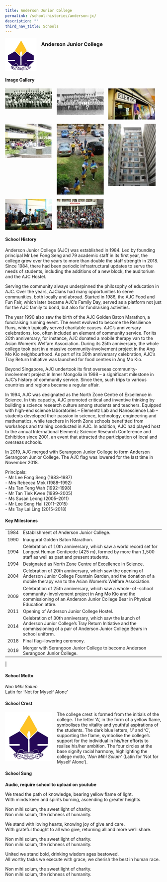 ```yaml
---
title: Anderson Junior College
permalink: /school-histories/anderson-jc/
description: ""
third_nav_title: Schools
---
```

<img src="/images/andersonjc1.png" style="width:20%;margin-right:15px;" align = "left">

### **Anderson Junior College**

<br clear="left">

#### **Image Gallery**
<p><a href="https://staging.d1yxymztqoj7qn.amplifyapp.com/images/andersonjc2.jpg">  
<img src="/images/andersonjc2.jpg" style="width:30%;margin-right:15px;" align = "left">
</a></p>

<p><a href="https://staging.d1yxymztqoj7qn.amplifyapp.com/images/andersonjc3.jpg">  
<img src="/images/andersonjc3.jpg" style="width:30%;margin-right:15px;" align = "left">
</a></p>

<p><a href="https://staging.d1yxymztqoj7qn.amplifyapp.com/images/andersonjc4.jpg">  
<img src="/images/andersonjc4.jpg" style="width:30%;margin-right:15px;" align = "left">
</a></p>

<br clear="left">

<p><a href="https://staging.d1yxymztqoj7qn.amplifyapp.com/images/andersonjc5.jpg">  
<img src="/images/andersonjc5.jpg" style="width:30%;margin-right:15px;" align = "left">
</a></p>

<p><a href="https://staging.d1yxymztqoj7qn.amplifyapp.com/images/andersonjc6.jpg">  
<img src="/images/andersonjc6.jpg" style="width:30%;margin-right:15px;" align = "left">
</a></p>

<p><a href="https://staging.d1yxymztqoj7qn.amplifyapp.com/images/andersonjc7.jpg">  
<img src="/images/andersonjc7.jpg" style="width:30%;margin-right:15px;" align = "left">
</a></p>

<br clear="left">

<p><a href="https://staging.d1yxymztqoj7qn.amplifyapp.com/images/andersonjc8.jpg">  
<img src="/images/andersonjc8.jpg" style="width:30%;margin-right:15px;" align = "left">
</a></p>

<p><a href="https://staging.d1yxymztqoj7qn.amplifyapp.com/images/andersonjc9.jpg">  
<img src="/images/andersonjc9.jpg" style="width:30%;margin-right:15px;" align = "left">
</a></p>

<br clear="left">

#### **School History**
Anderson Junior College (AJC) was established in 1984. Led by founding principal Mr Lee Fong Seng and 79 academic staff in its first year, the college grew over the years to more than double the staff strength in 2018. Since 1984, there had been periodic infrastructural updates to serve the needs of students, including the additions of a new block, the auditorium and the AJC Hostel.

Serving the community always underpinned the philosophy of education in AJC. Over the years, AJCians had many opportunities to serve communities, both locally and abroad. Started in 1986, the AJC Food and Fun Fair, which later became AJC’s Family Day, served as a platform not just for the AJC family to bond, but also for fundraising activities.

The year 1990 also saw the birth of the AJC Golden Baton Marathon, a fundraising running event. The event evolved to become the Resilience Runs, which typically served charitable causes. AJC’s anniversary celebrations, too, often included an element of community service. For its 20th anniversary, for instance, AJC donated a mobile therapy van to the Asian Women’s Welfare Association. During its 25th anniversary, the whole college took part in a massive community-involvement project in the Ang Mo Kio neighbourhood. As part of its 30th anniversary celebration, AJC’s Tray Return Initiative was launched for food centres in Ang Mo Kio. 

Beyond Singapore, AJC undertook its first overseas community-involvement project in Inner Mongolia in 1998 – a significant milestone in AJC’s history of community service. Since then, such trips to various countries and regions became a regular affair.

In 1994, AJC was designated as the North Zone Centre of Excellence in Science. In this capacity, AJC promoted critical and inventive thinking by building a science research culture among students and teachers. Equipped with high-end science laboratories – Elementz Lab and Nanoscience Lab – students developed their passion in science, technology, engineering and mathematics, while teachers in North Zone schools benefitted from workshops and training conducted in AJC. In addition, AJC had played host to the annual International Elementz Science Research Conference and Exhibition since 2001, an event that attracted the participation of local and overseas schools.

In 2019, AJC merged with Serangoon Junior College to form Anderson Serangoon Junior College. The AJC flag was lowered for the last time in November 2018.

Principals:<br>
\- Mr Lee Fong Seng (1983–1987)<br>
\- Mrs Rebecca Mok (1988–1992)<br>
\- Ms Tan Teng Wah (1992–1998)<br>
\- Mr Tan Tiek Kwee (1999–2005)<br>
\- Ms Susan Leong (2005–2011)<br>
\- Mr Lee Seng Hai (2011–2015)<br>
\- Ms Tay Lai Ling (2015–2018) 

#### **Key Milestones**

|  |  |
|:---:|---|
| 1984 | Establishment of Anderson Junior College. |
| 1990 | Inaugural Golden Baton Marathon. |
| 1994 | Celebration of 10th anniversary, which saw a world record set for Longest Human Centipede (425 m), formed by more than 1,500 staff as well as past and present students. |
| 1994 | Designated as North Zone Centre of Excellence in Science. |
| 2004 | Celebration of 20th anniversary, which saw the opening of Anderson Junior College Fountain Garden, and the donation of a mobile therapy van to the Asian Women’s Welfare Association. |
| 2009 | Celebration of 25th anniversary, which saw a whole-of-school community-involvement project in Ang Mo Kio and the commissioning of an Anderson Junior College Bear in Physical Education attire. |
| 2011 | Opening of Anderson Junior College Hostel. |
| 2014 | Celebration of 30th anniversary, which saw the launch of Anderson Junior College’s Tray Return Initiative and the commissioning of a pair of Anderson Junior College Bears in school uniform. |
| 2018 | Final flag-lowering ceremony. |
| 2019 | Merger with Serangoon Junior College to become Anderson Serangoon Junior College. |
|

#### **School Motto**
_Non Mihi Solum_<br>
Latin for ‘Not for Myself Alone’

#### **School Crest**
<img src="/images/andersonjc1.png" style="width:30%;margin-right:15px;" align = "left">

The college crest is formed from the initials of the college. The letter ‘A’, in the form of a yellow flame, symbolises the vitality and youthful aspirations of the students. The dark blue letters, ‘J’ and ‘C’, supporting the flame, symbolise the college’s support for the individual in his/her efforts to realise his/her ambition. The four circles at the base signify racial harmony, highlighting the college motto, ‘_Non Mihi Solum’_ (Latin for ‘Not for Myself Alone’).

#### **School Song**
**Audio, require school to upload on youtube**

We tread the path of knowledge, bearing yellow flame of light.<br>
With minds keen and spirits burning, ascending to greater heights.
  
Non mihi solum, the sweet light of charity.<br>
Non mihi solum, the richness of humanity.
  
We stand with loving hearts, knowing joy of give and care.<br>
With grateful thought to all who give, returning all and more we’ll share.

Non mihi solum, the sweet light of charity.<br>
Non mihi solum, the richness of humanity.
  
United we stand bold, drinking wisdom ages bestowed.<br>
All worthy tasks we execute with grace, we cherish the best in human race.
  
Non mihi solum, the sweet light of charity.<br>
Non mihi solum, the richness of humanity.